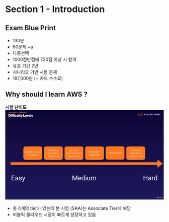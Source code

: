 # Section 1 - Introduction

## Exam Blue Print

- 130분
- 60문제 +a
- 다중선택
- 1000점만점에 720점 이상 시 합격
- 유효 기간 2년
- 시나리오 기반 시험 문제
- 187,000원 (+ 카드 수수료)

## Why should I learn AWS ?

**시험 난이도**
![난이도](../picture/1.png)

- 총 4개의 tier가 있는데 본 시험 (SAA)는 Associate Tier에 해당
- 퍼블릭 클라우드 시장이 빠르게 성장하고 있음
